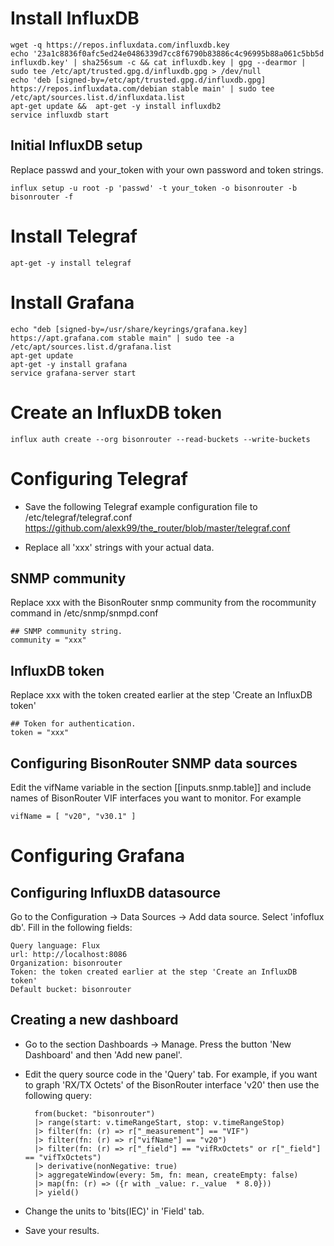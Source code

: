 # Install InfluxDB

    wget -q https://repos.influxdata.com/influxdb.key
    echo '23a1c8836f0afc5ed24e0486339d7cc8f6790b83886c4c96995b88a061c5bb5d influxdb.key' | sha256sum -c && cat influxdb.key | gpg --dearmor | sudo tee /etc/apt/trusted.gpg.d/influxdb.gpg > /dev/null
    echo 'deb [signed-by=/etc/apt/trusted.gpg.d/influxdb.gpg] https://repos.influxdata.com/debian stable main' | sudo tee /etc/apt/sources.list.d/influxdata.list
    apt-get update &&  apt-get -y install influxdb2
    service influxdb start

## Initial InfluxDB setup

Replace passwd and your_token with your own password and token strings.

    influx setup -u root -p 'passwd' -t your_token -o bisonrouter -b bisonrouter -f

# Install Telegraf

    apt-get -y install telegraf

# Install Grafana

    echo "deb [signed-by=/usr/share/keyrings/grafana.key] https://apt.grafana.com stable main" | sudo tee -a /etc/apt/sources.list.d/grafana.list
    apt-get update
    apt-get -y install grafana
    service grafana-server start

# Create an InfluxDB token 

    influx auth create --org bisonrouter --read-buckets --write-buckets

# Configuring Telegraf

- Save the following Telegraf example configuration file to /etc/telegraf/telegraf.conf
https://github.com/alexk99/the_router/blob/master/telegraf.conf

- Replace all 'xxx' strings with your actual data.

## SNMP community

Replace xxx with the BisonRouter snmp community from the rocommunity command in /etc/snmp/snmpd.conf

    ## SNMP community string.
    community = "xxx"

## InfluxDB token

Replace xxx with the token created earlier at the step 'Create an InfluxDB token'

    ## Token for authentication.
    token = "xxx"
    
## Configuring BisonRouter SNMP data sources

Edit the vifName variable in the section [[inputs.snmp.table]] and include names of BisonRouter VIF interfaces you want to monitor.
For example

    vifName = [ "v20", "v30.1" ]

# Configuring Grafana

## Configuring InfluxDB datasource

Go to the Configuration -> Data Sources -> Add data source. Select 'infoflux db'.
Fill in the following fields:

    Query language: Flux
    url: http://localhost:8086
    Organization: bisonrouter
    Token: the token created earlier at the step 'Create an InfluxDB token'
    Default bucket: bisonrouter

## Creating a new dashboard

- Go to the section Dashboards -> Manage. Press the button 'New Dashboard' and then 'Add new panel'.

- Edit the query source code in the 'Query' tab.
For example, if you want to graph 'RX/TX Octets' of the BisonRouter interface 'v20' then use the following query:

        from(bucket: "bisonrouter")
        |> range(start: v.timeRangeStart, stop: v.timeRangeStop)
        |> filter(fn: (r) => r["_measurement"] == "VIF")
        |> filter(fn: (r) => r["vifName"] == "v20")
        |> filter(fn: (r) => r["_field"] == "vifRxOctets" or r["_field"] == "vifTxOctets")
        |> derivative(nonNegative: true)
        |> aggregateWindow(every: 5m, fn: mean, createEmpty: false)    
        |> map(fn: (r) => ({r with _value: r._value  * 8.0}))
        |> yield()

- Change the units to 'bits(IEC)' in 'Field' tab.

- Save your results.
